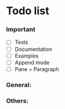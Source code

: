 # Todo list

### Important

- [ ] Tests
- [ ] Documentation
- [ ] Examples
- [ ] Append mode
- [ ] Pane + Paragraph

### General:

### Others:

